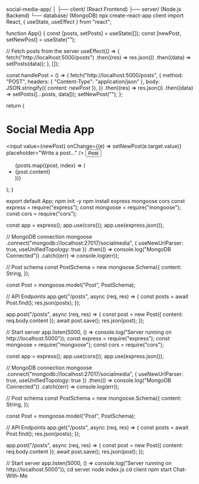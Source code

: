 social-media-app/
│
├── client/  (React Frontend)
├── server/  (Node.js Backend)
└── database/  (MongoDB)
npx create-react-app client
import React, { useState, useEffect } from "react";

function App() {
  const [posts, setPosts] = useState([]);
  const [newPost, setNewPost] = useState("");

  // Fetch posts from the server
  useEffect(() => {
    fetch("http://localhost:5000/posts")
      .then((res) => res.json())
      .then((data) => setPosts(data));
  }, []);

  const handlePost = () => {
    fetch("http://localhost:5000/posts", {
      method: "POST",
      headers: { "Content-Type": "application/json" },
      body: JSON.stringify({ content: newPost }),
    })
      .then((res) => res.json())
      .then((data) => setPosts([...posts, data]));
    setNewPost("");
  };

  return (
    <div>
      <h1>Social Media App</h1>
      <div>
        <input
          value={newPost}
          onChange={(e) => setNewPost(e.target.value)}
          placeholder="Write a post..."
        />
        <button onClick={handlePost}>Post</button>
      </div>
      <ul>
        {posts.map((post, index) => (
          <li key={index}>{post.content}</li>
        ))}
      </ul>
    </div>
  );
}

export default App;
npm init -y
npm install express mongoose cors
const express = require("express");
const mongoose = require("mongoose");
const cors = require("cors");

const app = express();
app.use(cors());
app.use(express.json());

// MongoDB connection
mongoose
  .connect("mongodb://localhost:27017/socialmedia", { useNewUrlParser: true, useUnifiedTopology: true })
  .then(() => console.log("MongoDB Connected"))
  .catch((err) => console.log(err));

// Post schema
const PostSchema = new mongoose.Schema({
  content: String,
});

const Post = mongoose.model("Post", PostSchema);

// API Endpoints
app.get("/posts", async (req, res) => {
  const posts = await Post.find();
  res.json(posts);
});

app.post("/posts", async (req, res) => {
  const post = new Post({ content: req.body.content });
  await post.save();
  res.json(post);
});

// Start server
app.listen(5000, () => console.log("Server running on http://localhost:5000"));
const express = require("express");
const mongoose = require("mongoose");
const cors = require("cors");

const app = express();
app.use(cors());
app.use(express.json());

// MongoDB connection
mongoose
  .connect("mongodb://localhost:27017/socialmedia", { useNewUrlParser: true, useUnifiedTopology: true })
  .then(() => console.log("MongoDB Connected"))
  .catch((err) => console.log(err));

// Post schema
const PostSchema = new mongoose.Schema({
  content: String,
});

const Post = mongoose.model("Post", PostSchema);

// API Endpoints
app.get("/posts", async (req, res) => {
  const posts = await Post.find();
  res.json(posts);
});

app.post("/posts", async (req, res) => {
  const post = new Post({ content: req.body.content });
  await post.save();
  res.json(post);
});

// Start server
app.listen(5000, () => console.log("Server running on http://localhost:5000"));
cd server
node index.js
cd client
npm start
 Chat-With-Me
